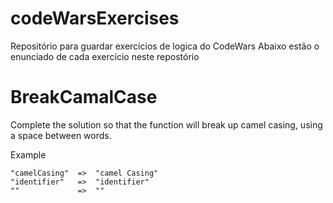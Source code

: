 # codeWarsExercises
Repositório para guardar exercícios de logica do CodeWars
Abaixo estão o enunciado de cada exercício neste repostório

# BreakCamalCase
Complete the solution so that the function will break up camel casing, using a space between words.

Example
```
"camelCasing"  =>  "camel Casing"
"identifier"   =>  "identifier"
""             =>  ""
```
